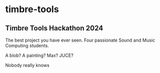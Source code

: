 # timbre-tools
## Timbre Tools Hackathon 2024

The best project you have ever seen. Four passionate Sound and Music Computing students. 

A blob?
A painting?
Max? JUCE?

Nobody really knows 
